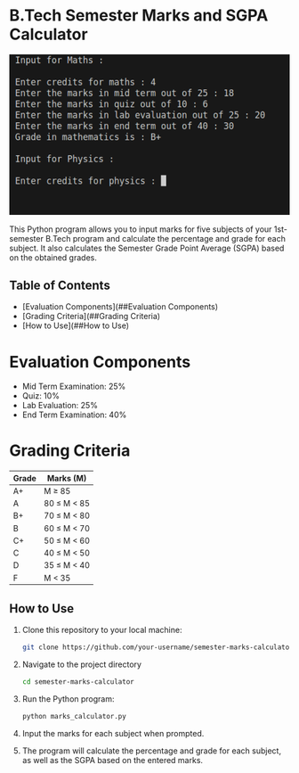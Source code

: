 # B.Tech Semester Marks and SGPA Calculator

![calc_sgpa](screenshot.png)

This Python program allows you to input marks for five subjects of your 1st-semester B.Tech program and calculate the percentage and grade for each subject. It also calculates the Semester Grade Point Average (SGPA) based on the obtained grades.

## Table of Contents

- [Evaluation Components](##Evaluation Components)
- [Grading Criteria](##Grading Criteria)
- [How to Use](##How to Use)
# Evaluation Components

- Mid Term Examination: 25%
- Quiz: 10%
- Lab Evaluation: 25%
- End Term Examination: 40%

# Grading Criteria

| Grade  | Marks (M) |
|--------|----------|
| A+     | M ≥ 85   |
| A      | 80 ≤ M < 85 |
| B+     | 70 ≤ M < 80 |
| B      | 60 ≤ M < 70 |
| C+     | 50 ≤ M < 60 |
| C      | 40 ≤ M < 50 |
| D      | 35 ≤ M < 40 |
| F      | M < 35   |

## How to Use

1. Clone this repository to your local machine:

   ```bash
   git clone https://github.com/your-username/semester-marks-calculator.git
2. Navigate to the project directory
   ```bash
   cd semester-marks-calculator
3. Run the Python program:
   ```bash
   python marks_calculator.py
4. Input the marks for each subject when prompted.

5. The program will calculate the percentage and grade for each subject, as well as the SGPA based on the entered marks.

   

